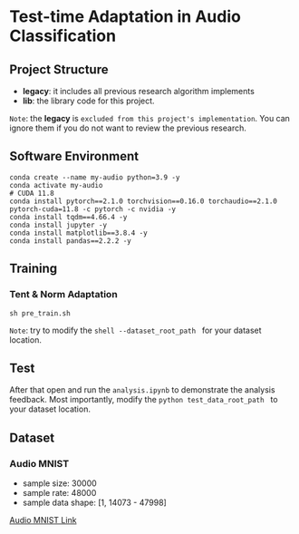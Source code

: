 # Test-time Adaptation in Audio Classification

## Project Structure
+ **legacy**: it includes all previous research algorithm implements
+ **lib**: the library code for this project.

`Note`: the **legacy** is `excluded from this project's implementation`. 
You can ignore them if you do not want to review the previous research.

## Software Environment
```shell
conda create --name my-audio python=3.9 -y 
conda activate my-audio
# CUDA 11.8
conda install pytorch==2.1.0 torchvision==0.16.0 torchaudio==2.1.0 pytorch-cuda=11.8 -c pytorch -c nvidia -y
conda install tqdm==4.66.4 -y
conda install jupyter -y
conda install matplotlib==3.8.4 -y
conda install pandas==2.2.2 -y 
```

## Training
### Tent & Norm Adaptation
```shell
sh pre_train.sh
```
`Note`: try to modify the ```shell --dataset_root_path ``` for your dataset location.

## Test
After that open and run the `analysis.ipynb` to demonstrate the analysis feedback. 
Most importantly, modify the ```python test_data_root_path ``` to your dataset location.

## Dataset
### Audio MNIST
+ sample size: 30000
+ sample rate: 48000
+ sample data shape: [1, 14073 - 47998]
  
[Audio MNIST Link](https://github.com/soerenab/AudioMNIST/tree/master)
